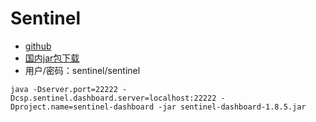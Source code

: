 # Sentinel

- [github](https://github.com/alibaba/Sentinel)
- [国内jar包下载](https://gitee.com/xuxiaowei-cloud/xuxiaowei-cloud/issues/I5BEO2)
- 用户/密码：sentinel/sentinel

```
java -Dserver.port=22222 -Dcsp.sentinel.dashboard.server=localhost:22222 -Dproject.name=sentinel-dashboard -jar sentinel-dashboard-1.8.5.jar
```
